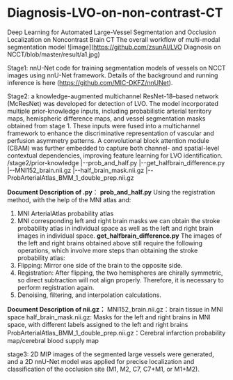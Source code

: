 # Diagnosis-LVO-on-non-contrast-CT
Deep Learning for Automated Large-Vessel Segmentation and Occlusion Localization on Noncontrast Brain CT
The overall workflow of multi-modal segmentation model
 ![image](https://github.com/zsunAI/LVO Diagnosis on NCCT/blob/master/result/a1.jpg)

Stage1: nnU-Net code for training segmentation models of vessels on NCCT images using nnU-Net framework.
Details of the background and running inference is here (https://github.com/MIC-DKFZ/nnUNet).

Stage2: a knowledge-augmented multichannel ResNet-18–based network (McResNet) was developed for detection of LVO.
The model incorporated multiple prior-knowledge inputs, including probabilistic arterial territory maps,
hemispheric difference maps, and vessel segmentation masks obtained from stage 1. 
These inputs were fused into a multichannel framework to enhance the discriminative representation of vascular and perfusion asymmetry patterns. 
A convolutional block attention module (CBAM) was further embedded to capture both channel- and spatial-level contextual dependencies, 
improving feature learning for LVO identification.
/stage2/prior-knowledge
			|--prob_and_half.py
			|--get_halfbrain_difference.py
			|--MNI152_brain.nii.gz
			|--half_brain_mask.nii.gz
			|--ProbArterialAtlas_BMM_1_double_prep.nii.gz

**Document Description of .py**：
**prob_and_half.py** Using the registration method, with the help of the MNI atlas and:
1. MNI ArterialAtlas probability atlas
2. MNI corresponding left and right brain masks
we can obtain the stroke probability atlas in individual space as well as the left and right brain images in individual space.
**get_halfbrain_difference.py**
The images of the left and right brains obtained above still require the following operations, which involve more steps than obtaining the stroke probability atlas:
1. Flipping: Mirror one side of the brain to the opposite side.
2. Registration: After flipping, the two hemispheres are chirally symmetric, so direct subtraction will not align properly. Therefore, it is necessary to perform registration again.
3. Denoising, filtering, and interpolation calculations.

**Document Description of nii.gz：**
MNI152_brain.nii.gz：brain tissue in MNI space
half_brain_mask.nii.gz: Masks for the left and right brains in MNI space, with different labels assigned to the left and right brains
ProbArterialAtlas_BMM_1_double_prep.nii.gz：Cerebral infarction probability map/cerebral blood supply map


stage3: 2D MIP images of the segmented large vessels were generated, 
and a 2D nnU-Net model was applied for precise localization and classification of the occlusion site 
(M1, M2, C7, C7+M1, or M1+M2).
